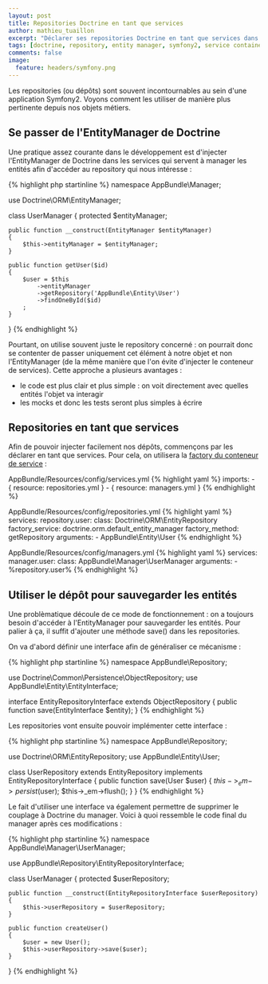 ```yaml
---
layout: post
title: Repositories Doctrine en tant que services
author: mathieu_tuaillon
excerpt: "Déclarer ses repositories Doctrine en tant que services dans Symfony2 permet d'obtenir un code plus clair et plus simple à tester."
tags: [doctrine, repository, entity manager, symfony2, service container]
comments: false
image:
  feature: headers/symfony.png
---
```


Les repositories (ou dépôts) sont souvent incontournables au sein d'une application Symfony2. Voyons comment les utiliser de manière plus pertinente depuis nos objets métiers.

## Se passer de l'EntityManager de Doctrine

Une pratique assez courante dans le développement est d'injecter l'EntityManager de Doctrine dans les services qui servent à manager les entités afin d'accéder au repository qui nous intéresse :

{% highlight php startinline %}
namespace AppBundle\Manager;

use Doctrine\ORM\EntityManager;

class UserManager
{
    protected $entityManager;

    public function __construct(EntityManager $entityManager)
    {
        $this->entityManager = $entityManager;
    }

    public function getUser($id)
    {
        $user = $this
            ->entityManager
            ->getRepository('AppBundle\Entity\User')
            ->findOneById($id)
        ;
    }
}
{% endhighlight %}

Pourtant, on utilise souvent juste le repository concerné : on pourrait donc se contenter de passer uniquement cet élément à notre objet et non l'EntityManager (de la même manière que l'on évite d'injecter le conteneur de services).
Cette approche a plusieurs avantages :

* le code est plus clair et plus simple : on voit directement avec quelles entités l'objet va interagir
* les mocks et donc les tests seront plus simples à écrire

## Repositories en tant que services

Afin de pouvoir injecter facilement nos dépôts, commençons par les déclarer en tant que services. Pour cela, on utilisera la [factory du conteneur de service](http://symfony.com/doc/current/components/dependency_injection/factories.html) :

AppBundle/Resources/config/services.yml
{% highlight yaml %}
imports:
    - { resource: repositories.yml }
    - { resource: managers.yml }
{% endhighlight %}

AppBundle/Resources/config/repositories.yml
{% highlight yaml %}
services:
    repository.user:
        class: Doctrine\ORM\EntityRepository
        factory_service: doctrine.orm.default_entity_manager
        factory_method: getRepository
        arguments:
            - AppBundle\Entity\User
{% endhighlight %}

AppBundle/Resources/config/managers.yml
{% highlight yaml %}
services:
    manager.user:
        class: AppBundle\Manager\UserManager
        arguments:
            - %repository.user%
{% endhighlight %}

## Utiliser le dépôt pour sauvegarder les entités

Une problèmatique découle de ce mode de fonctionnement : on a toujours besoin d'accéder à l'EntityManager pour sauvegarder les entités. Pour palier à ça, il suffit d'ajouter une méthode save() dans les repositories.

On va d'abord définir une interface afin de généraliser ce mécanisme :

{% highlight php startinline %}
namespace AppBundle\Repository;

use Doctrine\Common\Persistence\ObjectRepository;
use AppBundle\Entity\EntityInterface;

interface EntityRepositoryInterface extends ObjectRepository
{
    public function save(EntityInterface $entity);
}
{% endhighlight %}

Les repositories vont ensuite pouvoir implémenter cette interface :

{% highlight php startinline %}
namespace AppBundle\Repository;

use Doctrine\ORM\EntityRepository;
use AppBundle\Entity\User;

class UserRepository extends EntityRepository implements EntityRepositoryInterface
{
    public function save(User $user)
    {
        $this->_em->persist($user);
        $this->_em->flush();
    }
}
{% endhighlight %}

Le fait d'utiliser une interface va également permettre de supprimer le couplage à Doctrine du manager. Voici à quoi ressemble le code final du manager après ces modifications :

{% highlight php startinline %}
namespace AppBundle\Manager\UserManager;

use AppBundle\Repository\EntityRepositoryInterface;

class UserManager
{
    protected $userRepository;

    public function __construct(EntityRepositoryInterface $userRepository)
    {
        $this->userRepository = $userRepository;
    }

    public function createUser()
    {
        $user = new User();
        $this->userRepository->save($user);
    }
}
{% endhighlight %}
